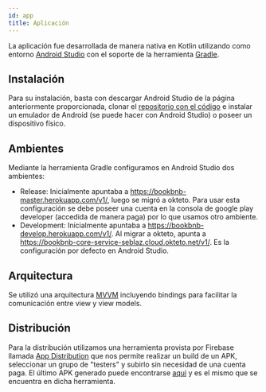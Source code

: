 ```yaml
---
id: app
title: Aplicación
---
```


La aplicación fue desarrollada de manera nativa en Kotlin utilizando como entorno [Android Studio](https://developer.android.com/studio) con el soporte de la herramienta [Gradle](https://gradle.org/).

## Instalación

Para su instalación, basta con descargar Android Studio de la página anteriormente proporcionada, clonar el [repositorio con el código](https://github.com/BookBnB/android-app) e instalar un emulador de Android (se puede hacer con Android Studio) o poseer un dispositivo físico.

## Ambientes

Mediante la herramienta Gradle configuramos en Android Studio dos ambientes:

- Release: Inicialmente apuntaba a https://bookbnb-master.herokuapp.com/v1/, luego se migró a okteto. Para usar esta configuración se debe poseer una cuenta en la consola de google play developer (accedida de manera paga) por lo que usamos otro ambiente.
- Development: Inicialmente apuntaba a https://bookbnb-develop.herokuapp.com/v1/. Al migrar a okteto, apunta a https://bookbnb-core-service-seblaz.cloud.okteto.net/v1/. Es la configuración por defecto en Android Studio.

## Arquitectura

Se utilizó una arquitectura [MVVM](https://es.wikipedia.org/wiki/Modelo%E2%80%93vista%E2%80%93modelo_de_vista) incluyendo bindings para facilitar la comunicación entre view y view models.


## Distribución

Para la distribución utilizamos una herramienta provista por Firebase llamada [App Distribution](https://firebase.google.com/docs/app-distribution) que nos permite realizar un build de un APK, seleccionar un grupo de "testers" y subirlo sin necesidad de una cuenta paga. El último APK generado puede encontrarse [aquí]() y es el mismo que se encuentra en dicha herramienta.
